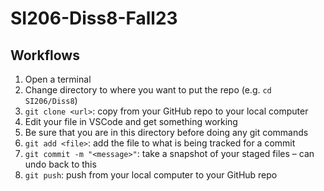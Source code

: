 # SI206-Diss8-Fall23

## Workflows

1. Open a terminal
2. Change directory to where you want to put the repo (e.g. `cd SI206/Diss8`)
3. `git clone <url>`: copy from your GitHub repo to your local computer
4. Edit your file in VSCode and get something working
5. Be sure that you are in this directory before doing any git commands
6. `git add <file>`: add the file to what is being tracked for a commit
7. `git commit -m "<message>"`: take a snapshot of your staged files – can undo back to this
8. `git push`: push from your local computer to your GitHub repo

